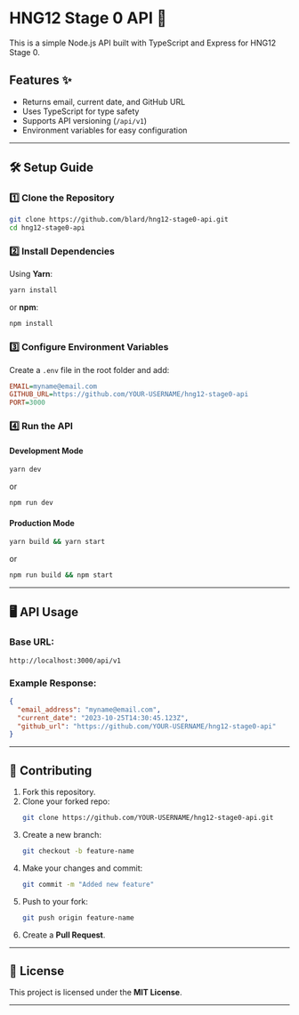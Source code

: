 # HNG12 Stage 0 API 🚀

This is a simple Node.js API built with TypeScript and Express for HNG12 Stage 0.

## Features ✨
- Returns email, current date, and GitHub URL
- Uses TypeScript for type safety
- Supports API versioning (`/api/v1`)
- Environment variables for easy configuration

---

## 🛠 Setup Guide

### 1️⃣ Clone the Repository
```bash
git clone https://github.com/blard/hng12-stage0-api.git
cd hng12-stage0-api
```

### 2️⃣ Install Dependencies
Using **Yarn**:
```bash
yarn install
```
or **npm**:
```bash
npm install
```

### 3️⃣ Configure Environment Variables
Create a `.env` file in the root folder and add:
```ini
EMAIL=myname@email.com
GITHUB_URL=https://github.com/YOUR-USERNAME/hng12-stage0-api
PORT=3000
```

### 4️⃣ Run the API

#### **Development Mode**
```bash
yarn dev
```
or
```bash
npm run dev
```

#### **Production Mode**
```bash
yarn build && yarn start
```
or
```bash
npm run build && npm start
```

---

## 🖥 API Usage

### **Base URL:**  
```
http://localhost:3000/api/v1
```

### **Example Response:**
```json
{
  "email_address": "myname@email.com",
  "current_date": "2023-10-25T14:30:45.123Z",
  "github_url": "https://github.com/YOUR-USERNAME/hng12-stage0-api"
}
```

---

## 📜 Contributing

1. Fork this repository.
2. Clone your forked repo:
   ```bash
   git clone https://github.com/YOUR-USERNAME/hng12-stage0-api.git
   ```
3. Create a new branch:
   ```bash
   git checkout -b feature-name
   ```
4. Make your changes and commit:
   ```bash
   git commit -m "Added new feature"
   ```
5. Push to your fork:
   ```bash
   git push origin feature-name
   ```
6. Create a **Pull Request**.

---

## 📜 License
This project is licensed under the **MIT License**.

---


